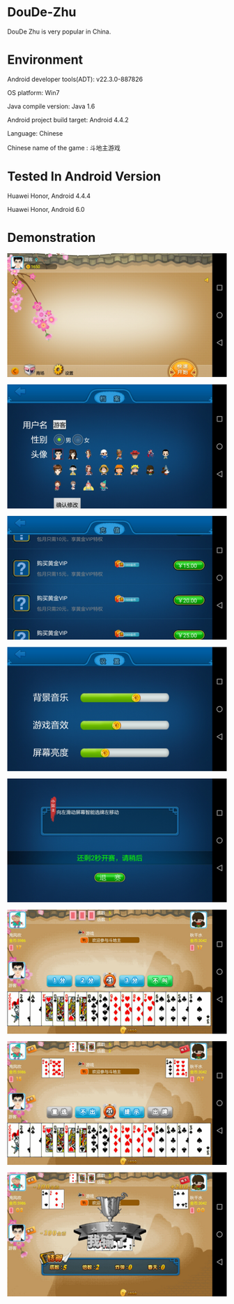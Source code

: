 # DouDe-Zhu
DouDe Zhu is very popular in China. 

# Environment

Android developer tools(ADT): v22.3.0-887826

OS platform: Win7

Java compile version: Java 1.6

Android project build target: Android 4.4.2 

Language: Chinese

Chinese name of the game : 斗地主游戏

# Tested In Android Version

Huawei Honor, Android 4.4.4

Huawei Honor, Android 6.0

# Demonstration

![server started](screenshots/a.png)

![server started](screenshots/b.png)

![server started](screenshots/c.png)

![server started](screenshots/d.png)

![server started](screenshots/e.png)

![server started](screenshots/f.png)

![server started](screenshots/g.png)

![server started](screenshots/h.png)
